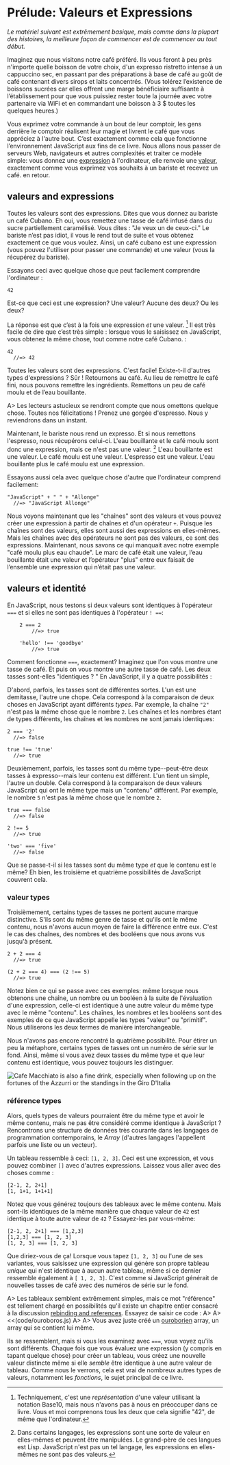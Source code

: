 # Prélude: Valeurs et Expressions

*Le matériel suivant est extrêmement basique, mais comme dans la plupart des histoires, la meilleure façon de commencer est de commencer au tout début.*

Imaginez que nous visitons notre café préféré. Ils vous feront à peu près n'importe quelle boisson de votre choix, d'un expresso ristretto intense à un cappuccino sec, en passant par des préparations à base de café au goût de café contenant divers sirops et laits concentrés. (Vous tolérez l’existence de boissons sucrées car elles offrent une marge bénéficiaire suffisante à l’établissement pour que vous puissiez rester toute la journée avec votre partenaire via WiFi et en commandant une boisson à 3 $ toutes les quelques heures.)

Vous exprimez votre commande à un bout de leur comptoir, les gens derrière le comptoir réalisent leur magie et livrent le café que vous appréciez à l'autre bout. C’est exactement comme cela que fonctionne l’environnement JavaScript aux fins de ce livre. Nous allons nous passer de serveurs Web, navigateurs et autres complexités et traiter ce modèle simple: vous donnez une [expression] à l'ordinateur, elle renvoie une [valeur], exactement comme vous exprimez vos souhaits à un bariste et recevez un café. en retour.

[expression]: https://fr.wikipedia.org/wiki/Expression_(informatique)
[valeur]: https://fr.wikipedia.org/wiki/Valeur_(informatique)

## valeurs and expressions

Toutes les valeurs sont des expressions. Dites que vous donnez au bariste un café Cubano. Eh oui, vous remettez une tasse de café infusé dans du sucre partiellement caramélisé. Vous dites : "Je veux un de ceux-ci." Le bariste n’est pas idiot, il vous le rend tout de suite et vous obtenez exactement ce que vous voulez. Ainsi, un café cubano est une expression (vous pouvez l'utiliser pour passer une commande) et une valeur (vous la récupérez du bariste).

Essayons ceci avec quelque chose que peut facilement comprendre l'ordinateur :

    42

Est-ce que ceci est une expression? Une valeur? Aucune des deux? Ou les deux?

La réponse est que c’est à la fois une expression *et* une valeur. [^représentation] Il est très facile de dire que c’est très simple : lorsque vous le saisissez en JavaScript, vous obtenez la même chose, tout comme notre café Cubano. :

    42
      //=> 42

[^représentation]: Techniquement, c'est une *représentation* d'une valeur utilisant la notation Base10, mais nous n'avons pas à nous en préoccuper dans ce livre. Vous et moi comprenons tous les deux que cela signifie "42", de même que l'ordinateur.

Toutes les valeurs sont des expressions. C'est facile! Existe-t-il d'autres types d'expressions ? Sûr ! Retournons au café. Au lieu de remettre le café fini, nous pouvons remettre les ingrédients. Remettons un peu de café moulu et de l’eau bouillante.

A> Les lecteurs astucieux se rendront compte que nous omettons quelque chose. Toutes nos félicitations ! Prenez une gorgée d'espresso. Nous y reviendrons dans un instant.

Maintenant, le bariste nous rend un expresso. Et si nous remettons l'espresso, nous récupérons celui-ci. L'eau bouillante et le café moulu sont donc une expression, mais ce n'est pas une valeur. [^homoiconicity] L'eau bouillante est une valeur. Le café moulu est une valeur. L'espresso est une valeur. L'eau bouillante plus le café moulu est une expression.

[^homoiconicity]: Dans certains langages, les expressions sont une sorte de valeur en elles-mêmes et peuvent être manipulées. Le grand-père de ces langues est Lisp. JavaScript n'est pas un tel langage, les expressions en elles-mêmes ne sont pas des valeurs.

Essayons aussi cela avec quelque chose d'autre que l'ordinateur comprend facilement:

    "JavaScript" + " " + "Allonge"
      //=> "JavaScript Allonge"

Nous voyons maintenant que les "chaînes" sont des valeurs et vous pouvez créer une expression à partir de chaînes et d'un opérateur `+`. Puisque les chaînes sont des valeurs, elles sont aussi des expressions en elles-mêmes. Mais les chaînes avec des opérateurs ne sont pas des valeurs, ce sont des expressions. Maintenant, nous savons ce qui manquait avec notre exemple "café moulu plus eau chaude". Le marc de café était une valeur, l’eau bouillante était une valeur et l’opérateur "plus" entre eux faisait de l’ensemble une expression qui n’était pas une valeur.

## valeurs et identité

En JavaScript, nous testons si deux valeurs sont identiques à l'opérateur `===` et si elles ne sont pas identiques à l'opérateur `! ==`:

		2 === 2
			//=> true

		'hello' !== 'goodbye'
			//=> true

Comment fonctionne `===`, exactement? Imaginez que l'on vous montre une tasse de café. Et puis on vous montre une autre tasse de café. Les deux tasses sont-elles "identiques ? " En JavaScript, il y a quatre possibilités :

D'abord, parfois, les tasses sont de différentes sortes. L'un est une demitasse, l'autre une chope. Cela correspond à la comparaison de deux choses en JavaScript ayant différents *types*. Par exemple, la chaîne `"2"` n'est pas la même chose que le nombre `2`. Les chaînes et les nombres étant de types différents, les chaînes et les nombres ne sont jamais identiques:

    2 === '2'
      //=> false

    true !== 'true'
      //=> true

Deuxièmement, parfois, les tasses sont du même type--peut-être deux tasses à expresso--mais leur contenu est différent. L'un tient un simple, l'autre un double. Cela correspond à la comparaison de deux valeurs JavaScript qui ont le même type mais un "contenu" différent. Par exemple, le nombre `5` n'est pas la même chose que le nombre `2`.

    true === false
      //=> false

    2 !== 5
      //=> true

    'two' === 'five'
      //=> false

Que se passe-t-il si les tasses sont du même type *et* que le contenu est le même? Eh bien, les troisième et quatrième possibilités de JavaScript couvrent cela.

### valeur types

Troisièmement, certains types de tasses ne portent aucune marque distinctive. S'ils sont du même genre de tasse et qu'ils ont le même contenu, nous n'avons aucun moyen de faire la différence entre eux. C'est le cas des chaînes, des nombres et des booléens que nous avons vus jusqu'à présent.

    2 + 2 === 4
      //=> true

    (2 + 2 === 4) === (2 !== 5)
      //=> true

Notez bien ce qui se passe avec ces exemples: même lorsque nous obtenons une chaîne, un nombre ou un booléen à la suite de l'évaluation d'une expression, celle-ci est identique à une autre valeur du même type avec le même "contenu". Les chaînes, les nombres et les booléens sont des exemples de ce que JavaScript appelle les types "valeur" ou "primitif". Nous utiliserons les deux termes de manière interchangeable.

Nous n'avons pas encore rencontré la quatrième possibilité. Pour étirer un peu la métaphore, certains types de tasses ont un numéro de série sur le fond. Ainsi, même si vous avez deux tasses du même type et que leur contenu est identique, vous pouvez toujours les distinguer.

![Cafe Macchiato is also a fine drink, especially when following up on the fortunes of the Azzurri or the standings in the Giro D'Italia](images/macchiato_1200.jpg)

### référence types

Alors, quels types de valeurs pourraient être du même type et avoir le même contenu, mais ne pas être considéré comme identique à JavaScript ? Rencontrons une structure de données très courante dans les langages de programmation contemporains, le *Array* (d'autres langages l'appellent parfois une liste ou un vecteur).

Un tableau ressemble à ceci: `[1, 2, 3]`. Ceci est une expression, et vous pouvez combiner `[]` avec d'autres expressions. Laissez vous aller avec des choses comme :

    [2-1, 2, 2+1]
    [1, 1+1, 1+1+1]

Notez que vous générez toujours des tableaux avec le même contenu. Mais sont-ils identiques de la même manière que chaque valeur de `42` est identique à toute autre valeur de `42` ? Essayez-les par vous-même:

    [2-1, 2, 2+1] === [1,2,3]
    [1,2,3] === [1, 2, 3]
    [1, 2, 3] === [1, 2, 3]

Que diriez-vous de ça! Lorsque vous tapez `[1, 2, 3]` ou l'une de ses variantes, vous saisissez une expression qui génère son propre tableau *unique* qui n'est identique à aucun autre tableau, même si ce dernier ressemble également à `[ 1, 2, 3]`. C'est comme si JavaScript générait de nouvelles tasses de café avec des numéros de série sur le fond.

A> Les tableaux semblent extrêmement simples, mais ce mot "référence" est tellement chargé en possibilités qu'il existe un chapitre entier consacré à la discussion [rebinding and references](#references). Essayez de saisir ce code :
A>
A> <<(code/ouroboros.js)
A>
A> Vous avez juste créé un [ouroborien](https://fr.wikipedia.org/wiki/Ouroboros) array, un array qui se contient lui même.

Ils se ressemblent, mais si vous les examinez avec `===`, vous voyez qu'ils sont différents. Chaque fois que vous évaluez une expression (y compris en tapant quelque chose) pour créer un tableau, vous créez une nouvelle valeur distincte même si elle *semble* être identique à une autre valeur de tableau. Comme nous le verrons, cela est vrai de nombreux autres types de valeurs, notamment les *fonctions*, le sujet principal de ce livre.
